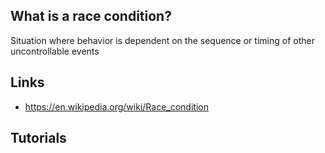## What is a race condition?
Situation where behavior is dependent on the sequence or timing of other uncontrollable events

## Links
- https://en.wikipedia.org/wiki/Race_condition

## Tutorials

<!-- Embedded links -->
<!-- [1]: https://github.com/nchristie/tech_notes/blob/master/x/xxx.md -->
